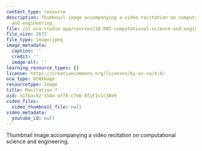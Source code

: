 ```yaml
---
content_type: resource
description: Thumbnail image accompanying a video recitation on computational science
  and engineering.
file: /ol-ocw-studio-app/courses/18-085-computational-science-and-engineering-i-fall-2008/e1fbac82554eaff8c7e68f1f1c1c38e9_r7.jpg
file_size: 2672
file_type: image/jpeg
image_metadata:
  caption: ''
  credit: ''
  image-alt: ''
learning_resource_types: []
license: https://creativecommons.org/licenses/by-nc-sa/4.0/
ocw_type: OCWImage
resourcetype: Image
title: Recitation 7
uid: e1fbac82-554e-aff8-c7e6-8f1f1c1c38e9
video_files:
  video_thumbnail_file: null
video_metadata:
  youtube_id: null
---
```

Thumbnail image accompanying a video recitation on computational science and engineering.